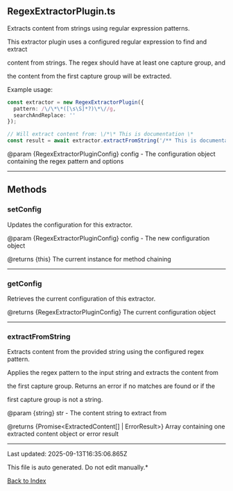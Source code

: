 ## RegexExtractorPlugin.ts





 Extracts content from strings using regular expression patterns.

 

 This extractor plugin uses a configured regular expression to find and extract

 content from strings. The regex should have at least one capture group, and

 the content from the first capture group will be extracted.

 

 Example usage:

 ```typescript
 const extractor = new RegexExtractorPlugin({
   pattern: /\/\*\*([\s\S]*?)\*\//g,
   searchAndReplace: ''
 });
 
 // Will extract content from: \/*\* This is documentation \*
 const result = await extractor.extractFromString('/** This is documentation *\/');
 ```
 

 @param {RegexExtractorPluginConfig} config - The configuration object containing the regex pattern and options

 



---



## Methods



### **setConfig**

 Updates the configuration for this extractor.

 

 @param {RegexExtractorPluginConfig} config - The new configuration object

 @returns {this} The current instance for method chaining

 



---



### **getConfig**

 Retrieves the current configuration of this extractor.

 

 @returns {RegexExtractorPluginConfig} The current configuration object

 



---



### **extractFromString**

 Extracts content from the provided string using the configured regex pattern.

 

 Applies the regex pattern to the input string and extracts the content from

 the first capture group. Returns an error if no matches are found or if the

 first capture group is not a string.

 

 @param {string} str - The content string to extract from

 @returns {Promise<ExtractedContent[] | ErrorResult>} Array containing one extracted content object or error result

 



---



Last updated: 2025-09-13T16:35:06.865Z



This file is auto generated. Do not edit manually.*



[Back to Index](./index.md)